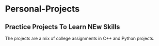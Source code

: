 # Personal-Projects
## Practice Projects To Learn NEw Skills
The projects are a mix of college assignments in C++ and Python projects.

